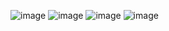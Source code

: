 ![image](https://github.com/user-attachments/assets/70a23bbd-b549-4b12-a0d5-a04d01fbb0d6)
![image](https://github.com/user-attachments/assets/4b87ffe7-69e2-4002-8388-de08ef3ba042)
![image](https://github.com/user-attachments/assets/75864a67-2a23-401c-9a45-791f648c1613)
![image](https://github.com/user-attachments/assets/d7f62102-1c4b-4325-8f15-f205ac8dc063)
